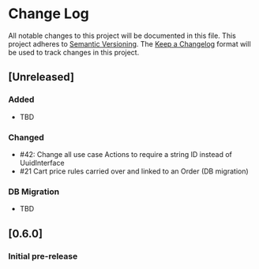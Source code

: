 # Change Log
All notable changes to this project will be documented in this file.
This project adheres to [Semantic Versioning](http://semver.org/).
The [Keep a Changelog](http://keepachangelog.com/) format will be
used to track changes in this project.

## [Unreleased]
### Added
- TBD
### Changed
- #42: Change all use case Actions to require a string ID instead of UuidInterface
- #21 Cart price rules carried over and linked to an Order (DB migration)
### DB Migration
- TBD

## [0.6.0]
### Initial pre-release
